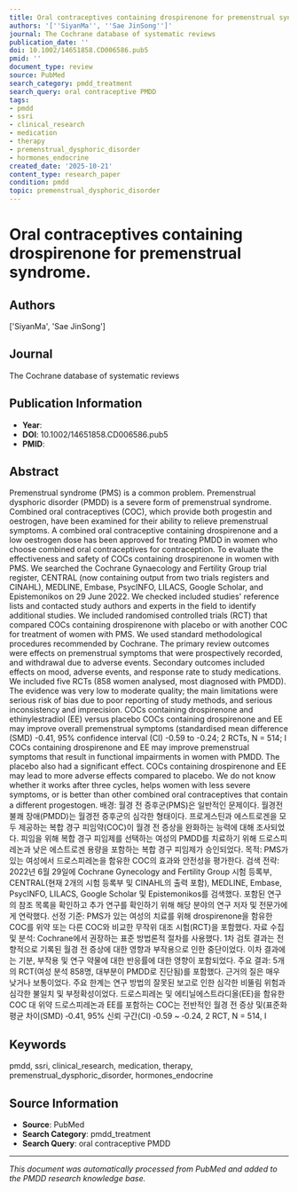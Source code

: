 ```yaml
---
title: Oral contraceptives containing drospirenone for premenstrual syndrome.
authors: '[''SiyanMa'', ''Sae JinSong'']'
journal: The Cochrane database of systematic reviews
publication_date: ''
doi: 10.1002/14651858.CD006586.pub5
pmid: ''
document_type: review
source: PubMed
search_category: pmdd_treatment
search_query: oral contraceptive PMDD
tags:
- pmdd
- ssri
- clinical_research
- medication
- therapy
- premenstrual_dysphoric_disorder
- hormones_endocrine
created_date: '2025-10-21'
content_type: research_paper
condition: pmdd
topic: premenstrual_dysphoric_disorder
---
```


# Oral contraceptives containing drospirenone for premenstrual syndrome.

## Authors
['SiyanMa', 'Sae JinSong']

## Journal
The Cochrane database of systematic reviews

## Publication Information
- **Year**: 
- **DOI**: 10.1002/14651858.CD006586.pub5
- **PMID**: 

## Abstract
Premenstrual syndrome (PMS) is a common problem. Premenstrual dysphoric disorder (PMDD) is a severe form of premenstrual syndrome. Combined oral contraceptives (COC), which provide both progestin and oestrogen, have been examined for their ability to relieve premenstrual symptoms. A combined oral contraceptive containing drospirenone and a low oestrogen dose has been approved for treating PMDD in women who choose combined oral contraceptives for contraception. To evaluate the effectiveness and safety of COCs containing drospirenone in women with PMS. We searched the Cochrane Gynaecology and Fertility Group trial register, CENTRAL (now containing output from two trials registers and CINAHL), MEDLINE, Embase, PsycINFO, LILACS, Google Scholar, and Epistemonikos on 29 June 2022. We checked included studies' reference lists and contacted study authors and experts in the field to identify additional studies. We included randomised controlled trials (RCT) that compared COCs containing drospirenone with placebo or with another COC for treatment of women with PMS. We used standard methodological procedures recommended by Cochrane. The primary review outcomes were effects on premenstrual symptoms that were prospectively recorded, and withdrawal due to adverse events. Secondary outcomes included effects on mood, adverse events, and response rate to study medications. We included five RCTs (858 women analysed, most diagnosed with PMDD). The evidence was very low to moderate quality; the main limitations were serious risk of bias due to poor reporting of study methods, and serious inconsistency and imprecision. COCs containing drospirenone and ethinylestradiol (EE) versus placebo COCs containing drospirenone and EE may improve overall premenstrual symptoms (standardised mean difference (SMD) -0.41, 95% confidence interval (CI) -0.59 to -0.24; 2 RCTs, N = 514; I COCs containing drospirenone and EE may improve premenstrual symptoms that result in functional impairments in women with PMDD. The placebo also had a significant effect. COCs containing drospirenone and EE may lead to more adverse effects compared to placebo. We do not know whether it works after three cycles, helps women with less severe symptoms, or is better than other combined oral contraceptives that contain a different progestogen. 배경: 월경 전 증후군(PMS)은 일반적인 문제이다. 월경전 불쾌 장애(PMDD)는 월경전 증후군의 심각한 형태이다. 프로게스틴과 에스트로겐을 모두 제공하는 복합 경구 피임약(COC)이 월경 전 증상을 완화하는 능력에 대해 조사되었다. 피임을 위해 복합 경구 피임제를 선택하는 여성의 PMDD를 치료하기 위해 드로스피레논과 낮은 에스트로겐 용량을 포함하는 복합 경구 피임제가 승인되었다. 목적: PMS가 있는 여성에서 드로스피레논을 함유한 COC의 효과와 안전성을 평가한다. 검색 전략: 2022년 6월 29일에 Cochrane Gynecology and Fertility Group 시험 등록부, CENTRAL(현재 2개의 시험 등록부 및 CINAHL의 출력 포함), MEDLINE, Embase, PsycINFO, LILACS, Google Scholar 및 Epistemonikos를 검색했다. 포함된 연구의 참조 목록을 확인하고 추가 연구를 확인하기 위해 해당 분야의 연구 저자 및 전문가에게 연락했다. 선정 기준: PMS가 있는 여성의 치료를 위해 drospirenone을 함유한 COC를 위약 또는 다른 COC와 비교한 무작위 대조 시험(RCT)을 포함했다. 자료 수집 및 분석: Cochrane에서 권장하는 표준 방법론적 절차를 사용했다. 1차 검토 결과는 전향적으로 기록된 월경 전 증상에 대한 영향과 부작용으로 인한 중단이었다. 이차 결과에는 기분, 부작용 및 연구 약물에 대한 반응률에 대한 영향이 포함되었다. 주요 결과: 5개의 RCT(여성 분석 858명, 대부분이 PMDD로 진단됨)를 포함했다. 근거의 질은 매우 낮거나 보통이었다. 주요 한계는 연구 방법의 잘못된 보고로 인한 심각한 비뚤림 위험과 심각한 불일치 및 부정확성이었다. 드로스피레논 및 에티닐에스트라디올(EE)을 함유한 COC 대 위약 드로스피레논과 EE를 포함하는 COC는 전반적인 월경 전 증상 및(표준화 평균 차이(SMD) ‐0.41, 95% 신뢰 구간(CI) ‐0.59 ~ ‐0.24, 2 RCT, N = 514, I

## Keywords
pmdd, ssri, clinical_research, medication, therapy, premenstrual_dysphoric_disorder, hormones_endocrine

## Source Information
- **Source**: PubMed
- **Search Category**: pmdd_treatment
- **Search Query**: oral contraceptive PMDD

---
*This document was automatically processed from PubMed and added to the PMDD research knowledge base.*
